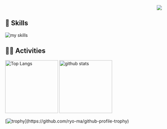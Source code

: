 <!-- 1. GitHub usernameを変更 -->
<div align="right">
  <img src="https://komarev.com/ghpvc/?username=shimmen3141" />
</div>


<!-- 2. プロフィールや連絡先を変更 -->
<!--## <img src="https://media.giphy.com/media/hvRJCLFzcasrR4ia7z/giphy.gif" width="28"> Hi there

- 🧑‍💻 I'm a backend engineer.
- 🌱 I’m currently learning go!
- 📫 How to reach me: [Twitter - @username](https://twitter.com/username)
<br>-->


<!-- 3. 好きな技術スタックに変更 -->
<!-- ライトモート：theme=light, ダークモート：theme=dark -->
<!-- アイコンの選択肢一覧：https://arc.net/l/quote/zizyykfh -->
## 🌱 Skills
<img alt="my skills" src="https://skillicons.dev/icons?theme=dark&perline=8&i=html,css,scss,js,react,figma,c,cpp,cs" />
<br>

<!-- 4. GitHub usernameを変更, 2箇所 -->
<!-- ライトモート：theme=light, ダークモート：theme=vue-dark  -->
## 🏃‍♀️ Activities
<div align="left"> 
  <img alt="Top Langs" height="170px" src="https://github-readme-stats.vercel.app/api/top-langs/?username=shimmen3141&layout=compact&theme=onedark" />
  <img alt="github stats" height="170px" src="https://github-readme-stats.vercel.app/api?username=shimmen3141&show_icons=true&theme=onedark" />
</div>

[![trophy](https://github-profile-trophy.vercel.app/?username=shimmen3141&theme=onedark&rank=-?)](https://github.com/ryo-ma/github-profile-trophy)

<!--
This repository is a ✨ _special_ ✨ repository because its `README.md` (this file) appears on your GitHub profile.

Here are some ideas to get you started:

- 🔭 I’m currently working on ...
- 🌱 I’m currently learning ...
- 👯 I’m looking to collaborate on ...
- 🤔 I’m looking for help with ...
- 💬 Ask me about ...
- 📫 How to reach me: ...
- 😄 Pronouns: ...
- ⚡ Fun fact: ...
-->
